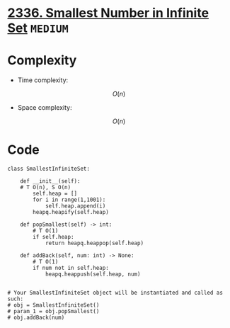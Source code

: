 # [2336. Smallest Number in Infinite Set](https://leetcode.com/problems/smallest-number-in-infinite-set/description/?envType=study-plan-v2&envId=leetcode-75) `MEDIUM`
# Complexity
- Time complexity:
<!-- Add your time complexity here, e.g. $$O(n)$$ -->
$$O(n)$$
- Space complexity:
<!-- Add your space complexity here, e.g. $$O(n)$$ -->
$$O(n)$$
# Code
```python3 []
class SmallestInfiniteSet:

    def __init__(self):
    # T O(n), S O(n)    
        self.heap = []
        for i in range(1,1001):
            self.heap.append(i)
        heapq.heapify(self.heap)

    def popSmallest(self) -> int:
        # T O(1)
        if self.heap:
            return heapq.heappop(self.heap)

    def addBack(self, num: int) -> None:
        # T O(1)
        if num not in self.heap:
            heapq.heappush(self.heap, num)


# Your SmallestInfiniteSet object will be instantiated and called as such:
# obj = SmallestInfiniteSet()
# param_1 = obj.popSmallest()
# obj.addBack(num)
```
